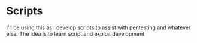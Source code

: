 # Scripts

I'll be using this as I develop scripts to assist with pentesting and whatever else.
The idea is to learn script and exploit development
